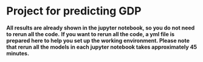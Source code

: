# Project for predicting GDP
**All results are already shown in the jupyter notebook, so you do not need to rerun all the code.**
**If you want to rerun all the code, a yml file is prepared here to help you set up the working environment. Please note that rerun all the models in each jupyter notebook takes approximately 45 minutes.**
